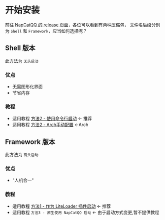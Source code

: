 # 开始安装

前往 [NapCatQQ 的 release 页面](https://github.com/NapNeko/NapCatQQ/releases)，各位可以看到有两种压缩包，
文件名后缀分别为 `Shell` 和 `Framework`，应当如何选择呢？

## Shell 版本

此方法为 `无头启动`

### 优点

- 无需图形化界面
- 节省内存

### 教程

- 适用教程 [方法2 - 使用命令行启动](./boot/Shell.md) <- 推荐
- 适用教程 [方法2 - Arch手动配置](./boot/Framerwrok.md) <-Arch

## Framework 版本

此方法为 `有头启动`

### 优点

- "人机合一"

### 教程

- 适用教程 [方法1 - 作为 LiteLoader 插件启动](./boot/Framerwrok.md) <- 推荐
- 适用教程 `方法3 - 原生使用 NapCatQQ 启动` <- 由于启动方式变更,暂不提供教程
